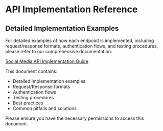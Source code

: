 # API Implementation Reference

## Detailed Implementation Examples
For detailed examples of how each endpoint is implemented, including request/response formats, authentication flows, and testing procedures, please refer to our comprehensive documentation:

[Social Media API Implementation Guide](https://docs.google.com/document/d/1SaM6gwetlR6jFH5y01kgjwYm1rk2hQG1OQ0hq2MXY_U/edit?tab=t.0)

This document contains:
- Detailed implementation examples
- Request/Response formats
- Authentication flows
- Testing procedures
- Best practices
- Common pitfalls and solutions

Please ensure you have the necessary permissions to access this document.
